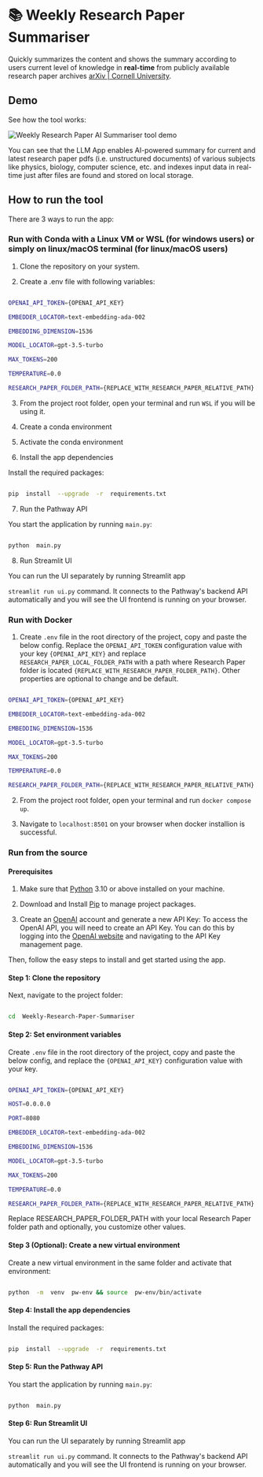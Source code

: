 # 📚 Weekly Research Paper Summariser

  

Quickly summarizes the content and shows the summary according to users current level of knowledge in **real-time** from publicly available research paper archives [arXiv | Cornell University](https://arxiv.org/).

  

## Demo

  

See how the tool works:

  

![Weekly Research Paper AI Summariser tool demo](assets/demo.gif)

  

You can see that the LLM App enables AI-powered summary for current and latest research paper pdfs (i.e. unstructured documents) of various subjects like physics, biology, computer science, etc. and indexes input data in real-time just after files are found and stored on local storage.

  

## How to run the tool

  

There are 3 ways to run the app:

  

### Run with Conda with a Linux VM or WSL (for windows users) or simply on linux/macOS terminal (for linux/macOS users)

  

1. Clone the repository on your system.

2. Create a .env file with following variables:

```bash

OPENAI_API_TOKEN={OPENAI_API_KEY}

EMBEDDER_LOCATOR=text-embedding-ada-002

EMBEDDING_DIMENSION=1536

MODEL_LOCATOR=gpt-3.5-turbo

MAX_TOKENS=200

TEMPERATURE=0.0

RESEARCH_PAPER_FOLDER_PATH={REPLACE_WITH_RESEARCH_PAPER_RELATIVE_PATH}

```
3. From the project root folder, open your terminal and run `WSL` if you will be using it.
 
4. Create a conda environment 

5. Activate the conda environment

6. Install the app dependencies

Install the required packages:
```bash

pip  install  --upgrade  -r  requirements.txt

```

7. Run the Pathway API

You start the application by running `main.py`:
```bash

python  main.py

```
8. Run Streamlit UI

You can run the UI separately by running Streamlit app

`streamlit run ui.py` command. It connects to the Pathway's backend API automatically and you will see the UI frontend is running on your browser.


  

### Run with Docker

  

1. Create `.env` file in the root directory of the project, copy and paste the below config. Replace the `OPENAI_API_TOKEN` configuration value with your key `{OPENAI_API_KEY}` and replace `RESEARCH_PAPER_LOCAL_FOLDER_PATH` with a path where Research Paper folder is located `{REPLACE_WITH_RESEARCH_PAPER_FOLDER_PATH}`.  Other properties are optional to change and be default.

  

```bash

OPENAI_API_TOKEN={OPENAI_API_KEY}

EMBEDDER_LOCATOR=text-embedding-ada-002

EMBEDDING_DIMENSION=1536

MODEL_LOCATOR=gpt-3.5-turbo

MAX_TOKENS=200

TEMPERATURE=0.0

RESEARCH_PAPER_FOLDER_PATH={REPLACE_WITH_RESEARCH_PAPER_RELATIVE_PATH}

```

  

2. From the project root folder, open your terminal and run `docker compose up`.

3. Navigate to `localhost:8501` on your browser when docker installion is successful.

  

### Run from the source

  

#### Prerequisites

  

1. Make sure that [Python](https://www.python.org/downloads/) 3.10 or above installed on your machine.

2. Download and Install [Pip](https://pip.pypa.io/en/stable/installation/) to manage project packages.

3. Create an [OpenAI](https://openai.com/) account and generate a new API Key: To access the OpenAI API, you will need to create an API Key. You can do this by logging into the [OpenAI website](https://openai.com/product) and navigating to the API Key management page.

  

Then, follow the easy steps to install and get started using the app.

  

#### Step 1: Clone the repository

  



  

Next, navigate to the project folder:

  

```bash

cd  Weekly-Research-Paper-Summariser

```

  

#### Step 2: Set environment variables

  

Create `.env` file in the root directory of the project, copy and paste the below config, and replace the `{OPENAI_API_KEY}` configuration value with your key.

  

```bash

OPENAI_API_TOKEN={OPENAI_API_KEY}

HOST=0.0.0.0

PORT=8080

EMBEDDER_LOCATOR=text-embedding-ada-002

EMBEDDING_DIMENSION=1536

MODEL_LOCATOR=gpt-3.5-turbo

MAX_TOKENS=200

TEMPERATURE=0.0

RESEARCH_PAPER_FOLDER_PATH={REPLACE_WITH_RESEARCH_PAPER_RELATIVE_PATH}

```

  

Replace RESEARCH_PAPER_FOLDER_PATH with your local Research Paper folder path and optionally, you customize other values.

  

#### Step 3 (Optional): Create a new virtual environment

  

Create a new virtual environment in the same folder and activate that environment:

  

```bash

python  -m  venv  pw-env && source  pw-env/bin/activate

```

  

#### Step 4: Install the app dependencies

  

Install the required packages:

  

```bash

pip  install  --upgrade  -r  requirements.txt

```

  

#### Step 5: Run the Pathway API

  

You start the application by running `main.py`:

  

```bash

python  main.py

```

  

#### Step 6: Run Streamlit UI

  

You can run the UI separately by running Streamlit app

`streamlit run ui.py` command. It connects to the Pathway's backend API automatically and you will see the UI frontend is running on your browser.